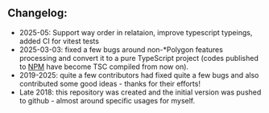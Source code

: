 Changelog:
-----
* 2025-05: Support way order in relataion, improve typescript typeings, added CI for vitest tests
* 2025-03-03: fixed a few bugs around non-*Polygon features processing and convert it to a pure TypeScript project (codes published to [NPM](https://npmjs.org/) have become TSC compiled from now on).
* 2019-2025: quite a few contributors had fixed quite a few bugs and also contributed some good ideas - thanks for their efforts!
* Late 2018: this repository was created and the initial version was pushed to github - almost around specific usages for myself.